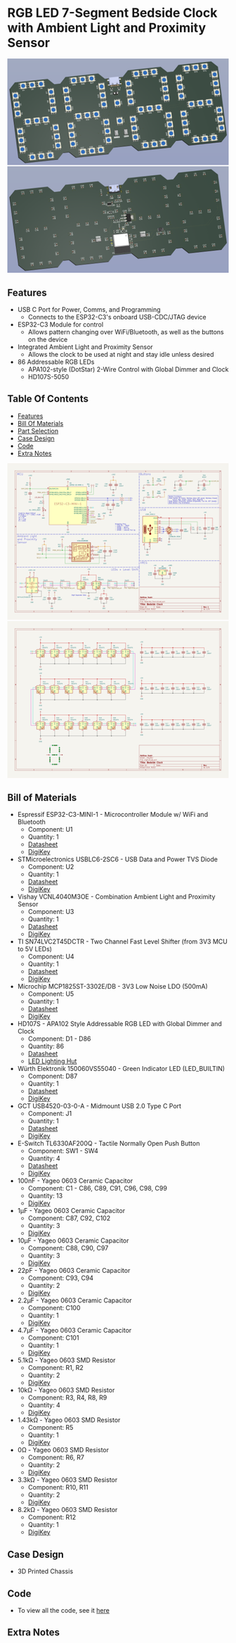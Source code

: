 # RGB LED 7-Segment Bedside Clock with Ambient Light and Proximity Sensor

![Full Board Design Render - Front](images/front-render.png)
![Full Board Design Render - Back](images/back-render.png)

## Features
- USB C Port for Power, Comms, and Programming
    - Connects to the ESP32-C3's onboard USB-CDC/JTAG device
- ESP32-C3 Module for control
    - Allows pattern changing over WiFi/Bluetooth, as well as the buttons on the device
- Integrated Ambient Light and Proximity Sensor
    - Allows the clock to be used at night and stay idle unless desired
- 86 Addressable RGB LEDs
    - APA102-style (DotStar) 2-Wire Control with Global Dimmer and Clock
    - HD107S-5050
    
## Table Of Contents
- [Features](#features)
- [Bill Of Materials](#bill-of-materials)
- [Part Selection](#part-selection)
- [Case Design](#case-design)
- [Code](#code)
- [Extra Notes](#extra-notes)

![Main Schematic](images/Bedside_Clock.svg)
![Digit Schematic (Repeated 4x)](images/Bedside_Clock-Digit.svg)

## Bill of Materials
<!--  
- NAME - FUNC
    - Component: REF
    - Quantity: 
    - [Datasheet]()
    - [DigiKey]()
-->
- Espressif ESP32-C3-MINI-1 - Microcontroller Module w/ WiFi and Bluetooth
    - Component: U1
    - Quantity: 1
    - [Datasheet](https://www.espressif.com/sites/default/files/documentation/esp32-c3-mini-1_datasheet_en.pdf)
    - [DigiKey](https://www.digikey.com/en/products/detail/espressif-systems/ESP32-C3-MINI-1-N4-A/15817506)
- STMicroelectronics USBLC6-2SC6 - USB Data and Power TVS Diode
    - Component: U2
    - Quantity: 1
    - [Datasheet](https://www.st.com/content/ccc/resource/technical/document/datasheet/06/1d/48/9c/6c/20/4a/b2/CD00050750.pdf/files/CD00050750.pdf/jcr:content/translations/en.CD00050750.pdf)
    - [DigiKey](https://www.digikey.com/en/products/detail/stmicroelectronics/USBLC6-2SC6/1040559)
- Vishay VCNL4040M3OE - Combination Ambient Light and Proximity Sensor
    - Component: U3
    - Quantity: 1
    - [Datasheet](https://www.vishay.com/docs/84274/vcnl4040.pdf)
    - [DigiKey](https://www.digikey.com/en/products/detail/vishay-semiconductor-opto-division/VCNL4040M3OE/5171283)
- TI SN74LVC2T45DCTR - Two Channel Fast Level Shifter (from 3V3 MCU to 5V LEDs)
    - Component: U4
    - Quantity: 1
    - [Datasheet](https://www.ti.com/lit/ds/symlink/sn74lvc2t45.pdf)
    - [DigiKey](https://www.digikey.com/en/products/detail/texas-instruments/SN74LVC2T45DCTR/639457)
- Microchip MCP1825ST-3302E/DB - 3V3 Low Noise LDO (500mA)
    - Component: U5
    - Quantity: 1
    - [Datasheet](https://ww1.microchip.com/downloads/en/DeviceDoc/22056b.pdf)
    - [DigiKey](https://www.digikey.com/en/products/detail/microchip-technology/MCP1825ST-3302E-DB/1635518)
- HD107S - APA102 Style Addressable RGB LED with Global Dimmer and Clock 
    - Component: D1 - D86
    - Quantity: 86
    - [Datasheet](https://cdn.hackaday.io/files/1677667177700544/HD107S%20%20Pixel%20RGB%205050%20LED%20chip%20%20Specificaion%20V1.0.1.pdf)
    - [LED Lighting Hut](https://www.ledlightinghut.com/hd107s-5050-rgb-led.html)
- Würth Elektronik 150060VS55040 - Green Indicator LED (LED_BUILTIN)
    - Component: D87
    - Quantity: 1
    - [Datasheet](https://www.we-online.com/components/products/datasheet/150060VS55040.pdf)
    - [DigiKey](https://www.digikey.com/en/products/detail/w%C3%BCrth-elektronik/150060VS55040/8557182)
- GCT USB4520-03-0-A - Midmount USB 2.0 Type C Port
    - Component: J1
    - Quantity: 1
    - [Datasheet](https://gct.co/files/specs/usb4520-spec.pdf)
    - [DigiKey](https://www.digikey.com/en/products/detail/gct/USB4520-03-0-A/15283199)
- E-Switch TL6330AF200Q - Tactile Normally Open Push Button 
    - Component: SW1 - SW4
    - Quantity: 4
    - [Datasheet](https://configured-product-images.s3.amazonaws.com/Datasheets/TL6330.pdf)
    - [DigiKey](https://www.digikey.com/en/products/detail/e-switch/TL6330AF200Q/8032037)
- 100nF - Yageo 0603 Ceramic Capacitor
    - Component: C1 - C86, C89, C91, C96, C98, C99
    - Quantity: 13
    - [DigiKey](https://www.digikey.com/en/products/detail/yageo/CC0603KRX7R7BB104/302822)
- 1µF - Yageo 0603 Ceramic Capacitor
    - Component: C87, C92, C102
    - Quantity: 3
    - [DigiKey](https://www.digikey.com/en/products/detail/yageo/CC0603KRX5R8BB105/2833610)
- 10µF - Yageo 0603 Ceramic Capacitor
    - Component: C88, C90, C97
    - Quantity: 3
    - [DigiKey](https://www.digikey.com/en/products/detail/yageo/CC0603MRX5R6BB106/5195224)
- 22pF - Yageo 0603 Ceramic Capacitor
    - Component: C93, C94
    - Quantity: 2
    - [DigiKey](https://www.digikey.com/en/products/detail/yageo/CC0603JRNPO8BN220/5883592)
- 2.2µF - Yageo 0603 Ceramic Capacitor
    - Component: C100
    - Quantity: 1
    - [DigiKey](https://www.digikey.com/en/products/detail/yageo/CC0603KRX5R7BB225/5195192)
- 4.7µF - Yageo 0603 Ceramic Capacitor
    - Component: C101
    - Quantity: 1
    - [DigiKey](https://www.digikey.com/en/products/detail/yageo/CC0603KRX5R7BB475/5195193)
- 5.1kΩ - Yageo 0603 SMD Resistor
    - Component: R1, R2
    - Quantity: 2
    - [DigiKey](https://www.digikey.com/en/products/detail/yageo/RC0603FR-075K1L/727268)
- 10kΩ - Yageo 0603 SMD Resistor
    - Component: R3, R4, R8, R9
    - Quantity: 4
    - [DigiKey](https://www.digikey.com/en/products/detail/yageo/RC0603FR-1010KL/12756395)
- 1.43kΩ - Yageo 0603 SMD Resistor
    - Component: R5
    - Quantity: 1
    - [DigiKey](https://www.digikey.com/en/products/detail/yageo/RC0603FR-071K43L/726862)
- 0Ω - Yageo 0603 SMD Resistor
    - Component: R6, R7
    - Quantity: 2
    - [DigiKey](https://www.digikey.com/en/products/detail/yageo/RC0603JR-070RL/726675)
- 3.3kΩ - Yageo 0603 SMD Resistor
    - Component: R10, R11
    - Quantity: 2
    - [DigiKey](https://www.digikey.com/en/products/detail/yageo/RC0603FR-073K3L/727126)
- 8.2kΩ - Yageo 0603 SMD Resistor
    - Component: R12
    - Quantity: 1
    - [DigiKey](https://www.digikey.com/en/products/detail/yageo/RC0603FR-078K2L/727390)

## Case Design
<!--  TODO: Case design needs to be updated  -->
<!--  ![Case](images/case.png)  -->
- 3D Printed Chassis

## Code
<!-- Nothing Written Yet -->
- To view all the code, see it [here](code)

## Extra Notes
